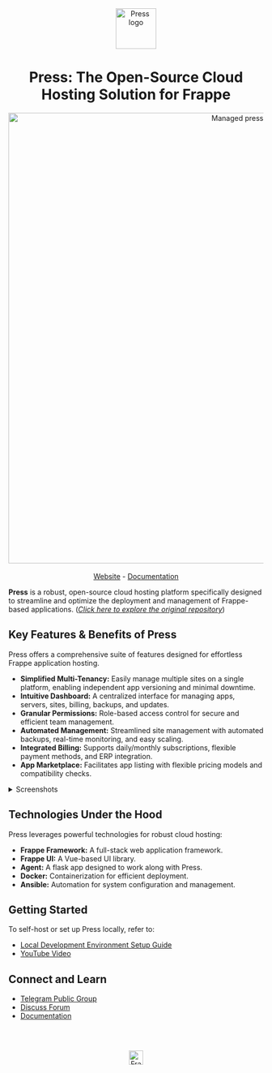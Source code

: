 <div align="center" markdown="1">

<img src="https://frappe.io/files/Group%202%20(1).png" alt="Press logo" width="80"/>
<h1>Press: The Open-Source Cloud Hosting Solution for Frappe</h1>

</div>

<div align="center">
	<img width="889" alt="Managed press" src="https://github.com/user-attachments/assets/2675e828-d5ed-4527-a038-7742a5cfa3db" />
</div>
<br />
<div align="center">
	<a href="https://frappe.io/press">Website</a>
	-
	<a href="https://docs.frappe.io/cloud/">Documentation</a>
</div>

**Press** is a robust, open-source cloud hosting platform specifically designed to streamline and optimize the deployment and management of Frappe-based applications.  (*[Click here to explore the original repository](https://github.com/frappe/press)*)

## Key Features & Benefits of Press

Press offers a comprehensive suite of features designed for effortless Frappe application hosting.

*   **Simplified Multi-Tenancy:** Easily manage multiple sites on a single platform, enabling independent app versioning and minimal downtime.
*   **Intuitive Dashboard:** A centralized interface for managing apps, servers, sites, billing, backups, and updates.
*   **Granular Permissions:** Role-based access control for secure and efficient team management.
*   **Automated Management:** Streamlined site management with automated backups, real-time monitoring, and easy scaling.
*   **Integrated Billing:** Supports daily/monthly subscriptions, flexible payment methods, and ERP integration.
*   **App Marketplace:** Facilitates app listing with flexible pricing models and compatibility checks.

<details>
  <summary>Screenshots</summary>

![Dashboard](https://github.com/user-attachments/assets/1904fa3e-39aa-4151-8276-d3cc622ed582)
![Permissions](https://github.com/user-attachments/assets/60da6b5e-8f48-4483-99cf-67886ccc8bd6)
![Bench Group Update](https://github.com/user-attachments/assets/2be6b0ee-084d-4949-8d13-218b5a218d3d)
![Marketplace](https://github.com/user-attachments/assets/2f325737-7929-485d-a670-549f986fd07e)

</details>

## Technologies Under the Hood

Press leverages powerful technologies for robust cloud hosting:

*   **Frappe Framework:** A full-stack web application framework.
*   **Frappe UI:** A Vue-based UI library.
*   **Agent:** A flask app designed to work along with Press.
*   **Docker:** Containerization for efficient deployment.
*   **Ansible:** Automation for system configuration and management.

## Getting Started

To self-host or set up Press locally, refer to:

*   [Local Development Environment Setup Guide](https://docs.frappe.io/cloud/local-fc-setup)
*   [YouTube Video](https://www.youtube.com/watch?v=Xb9QHnUrIEk)

## Connect and Learn

*   [Telegram Public Group](https://t.me/frappecloud)
*   [Discuss Forum](https://discuss.frappe.io/c/frappe-cloud/77)
*   [Documentation](https://docs.frappe.io/cloud)

<br/>
<br/>
<div align="center" style="padding-top: 0.75rem;">
	<a href="https://frappe.io" target="_blank">
		<picture>
			<source media="(prefers-color-scheme: dark)" srcset="https://frappe.io/files/Frappe-white.png">
			<img src="https://frappe.io/files/Frappe-black.png" alt="Frappe Technologies" height="28"/>
		</picture>
	</a>
</div>